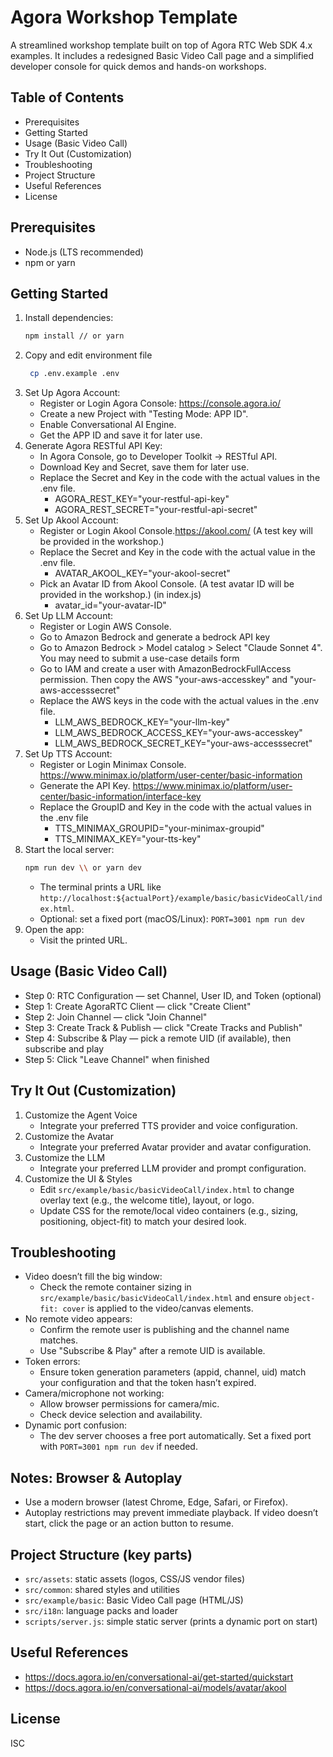# Agora Workshop Template

A streamlined workshop template built on top of Agora RTC Web SDK 4.x examples. It includes a redesigned Basic Video Call page and a simplified developer console for quick demos and hands-on workshops.

## Table of Contents
- Prerequisites
- Getting Started
- Usage (Basic Video Call)
- Try It Out (Customization)
- Troubleshooting
- Project Structure
- Useful References
- License

## Prerequisites
- Node.js (LTS recommended)
- npm or yarn

## Getting Started
1. Install dependencies:
   ```bash
   npm install // or yarn
   ```
2. Copy and edit environment file
   ```bash
    cp .env.example .env
   ```
2. Set Up Agora Account:
   - Register or Login Agora Console: https://console.agora.io/
   - Create a new Project with "Testing Mode: APP ID".
   - Enable Conversational AI Engine.
   - Get the APP ID and save it for later use.
3. Generate Agora RESTful API Key:
   - In Agora Console, go to Developer Toolkit → RESTful API.
   - Download Key and Secret, save them for later use.
   - Replace the Secret and Key in the code with the actual values in the .env file.
      - AGORA_REST_KEY="your-restful-api-key"
      - AGORA_REST_SECRET="your-restful-api-secret"
4. Set Up Akool Account:
   - Register or Login Akool Console.https://akool.com/ (A test key will be provided in the workshop.)
   - Replace the Secret and Key in the code with the actual value in the .env file.
      - AVATAR_AKOOL_KEY="your-akool-secret"
   - Pick an Avatar ID from Akool Console. (A test avatar ID will be provided in the workshop.) (in index.js)
      - avatar_id="your-avatar-ID"
5. Set Up LLM Account:
   - Register or Login AWS Console. 
   - Go to Amazon Bedrock and generate a bedrock API key 
   - Go to Amazon Bedrock > Model catalog > Select "Claude Sonnet 4". You may need to submit a use-case details form 
   - Go to IAM and create a user with AmazonBedrockFullAccess permission. Then copy the AWS "your-aws-accesskey" and "your-aws-accesssecret"
   - Replace the AWS keys in the code with the actual values in the .env file.
      - LLM_AWS_BEDROCK_KEY="your-llm-key"
      - LLM_AWS_BEDROCK_ACCESS_KEY="your-aws-accesskey"
      - LLM_AWS_BEDROCK_SECRET_KEY="your-aws-accesssecret"
6. Set Up TTS Account:
   - Register or Login Minimax Console. https://www.minimax.io/platform/user-center/basic-information
   - Generate the API Key. https://www.minimax.io/platform/user-center/basic-information/interface-key
   - Replace the GroupID and Key in the code with the actual values in the .env file
      - TTS_MINIMAX_GROUPID="your-minimax-groupid"
      - TTS_MINIMAX_KEY="your-tts-key"
7. Start the local server:
   ```bash
   npm run dev \\ or yarn dev
   ```
   - The terminal prints a URL like `http://localhost:${actualPort}/example/basic/basicVideoCall/index.html`.
   - Optional: set a fixed port (macOS/Linux): `PORT=3001 npm run dev`
8. Open the app:
   - Visit the printed URL.

## Usage (Basic Video Call)
- Step 0: RTC Configuration — set Channel, User ID, and Token (optional)
- Step 1: Create AgoraRTC Client — click "Create Client"
- Step 2: Join Channel — click "Join Channel"
- Step 3: Create Track & Publish — click "Create Tracks and Publish"
- Step 4: Subscribe & Play — pick a remote UID (if available), then subscribe and play
- Step 5: Click "Leave Channel" when finished


## Try It Out (Customization)
1. Customize the Agent Voice
   - Integrate your preferred TTS provider and voice configuration.
2. Customize the Avatar
   - Integrate your preferred Avatar provider and avatar configuration.
3. Customize the LLM
   - Integrate your preferred LLM provider and prompt configuration.   
4. Customize the UI & Styles
   - Edit `src/example/basic/basicVideoCall/index.html` to change overlay text (e.g., the welcome title), layout, or logo.
   - Update CSS for the remote/local video containers (e.g., sizing, positioning, object-fit) to match your desired look.

## Troubleshooting
- Video doesn’t fill the big window:
  - Check the remote container sizing in `src/example/basic/basicVideoCall/index.html` and ensure `object-fit: cover` is applied to the video/canvas elements.
- No remote video appears:
  - Confirm the remote user is publishing and the channel name matches.
  - Use "Subscribe & Play" after a remote UID is available.
- Token errors:
  - Ensure token generation parameters (appid, channel, uid) match your configuration and that the token hasn’t expired.
- Camera/microphone not working:
  - Allow browser permissions for camera/mic.
  - Check device selection and availability.
- Dynamic port confusion:
  - The dev server chooses a free port automatically. Set a fixed port with `PORT=3001 npm run dev` if needed.

## Notes: Browser & Autoplay
- Use a modern browser (latest Chrome, Edge, Safari, or Firefox).
- Autoplay restrictions may prevent immediate playback. If video doesn’t start, click the page or an action button to resume.

## Project Structure (key parts)
- `src/assets`: static assets (logos, CSS/JS vendor files)
- `src/common`: shared styles and utilities
- `src/example/basic`: Basic Video Call page (HTML/JS)
- `src/i18n`: language packs and loader
- `scripts/server.js`: simple static server (prints a dynamic port on start)

## Useful References
- https://docs.agora.io/en/conversational-ai/get-started/quickstart
- https://docs.agora.io/en/conversational-ai/models/avatar/akool

## License
ISC